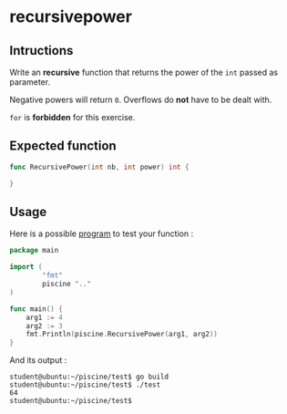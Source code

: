 # recursivepower

## Intructions

Write an **recursive** function that returns the power of the `int` passed as parameter.

Negative powers will return `0`. Overflows do **not** have to be dealt with.

`for` is **forbidden** for this exercise.

## Expected function

```go
func RecursivePower(int nb, int power) int {

}
```

## Usage

Here is a possible [program](TODO-LINK) to test your function :

```go
package main

import (
        "fmt"
        piscine ".."
)

func main() {
	arg1 := 4
	arg2 := 3
	fmt.Println(piscine.RecursivePower(arg1, arg2))
}
```

And its output :

```console
student@ubuntu:~/piscine/test$ go build
student@ubuntu:~/piscine/test$ ./test
64
student@ubuntu:~/piscine/test$
```
